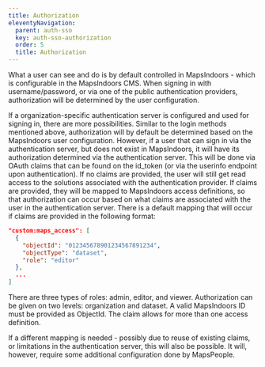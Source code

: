 ```yaml
---
title: Authorization
eleventyNavigation:
  parent: auth-sso
  key: auth-sso-authorization
  order: 5
  title: Authorization
---
```


What a user can see and do is by default controlled in MapsIndoors - which is configurable in the MapsIndoors CMS.
When signing in with username/password, or via one of the public authentication providers, authorization will be determined by the user configuration.

If a organization-specific authentication server is configured and used for signing in, there are more possibilities.
Similar to the login methods mentioned above, authorization will by default be determined based on the MapsIndoors user configuration.
However, if a user that can sign in via the authentication server, but does not exist in MapsIndoors, it will have its authorization determined via the authentication server.
This will be done via OAuth claims that can be found on the id_token (or via the userinfo endpoint upon authentication).
If no claims are provided, the user will still get read access to the solutions associated with the authentication provider.
If claims are provided, they will be mapped to MapsIndoors access definitions, so that authorization can occur based on what claims are associated with the user in the authentication server.
There is a default mapping that will occur if claims are provided in the following format:

```json
"custom:maps_access": [
  {
    "objectId": "012345678901234567891234",
    "objectType": "dataset",
    "role": "editor"
  },
  ...
]
```

There are three types of roles: admin, editor, and viewer.
Authorization can be given on two levels: organization and dataset.
A valid MapsIndoors ID must be provided as ObjectId.
The claim allows for more than one access definition.

If a different mapping is needed - possibly due to reuse of existing claims, or limitations in the authentication server, this will also be possible.
It will, however, require some additional configuration done by MapsPeople.
